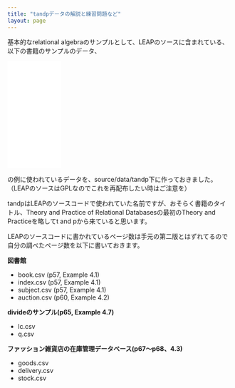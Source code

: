 ```yaml
---
title: "tandpデータの解説と練習問題など"
layout: page
---
```


基本的なrelational algebraのサンプルとして、LEAPのソースに含まれている、以下の書籍のサンプルのデータ、

<iframe sandbox="allow-popups allow-scripts allow-modals allow-forms allow-same-origin" style="width:120px;height:240px;" marginwidth="0" marginheight="0" scrolling="no" frameborder="0" src="//rcm-fe.amazon-adsystem.com/e/cm?lt1=_blank&bc1=000000&IS2=1&bg1=FFFFFF&fc1=000000&lc1=0000FF&t=karino203-22&language=ja_JP&o=9&p=8&l=as4&m=amazon&f=ifr&ref=as_ss_li_til&asins=B00OD5CB50&linkId=031b79722ee8b82c89df4ef320cc8118"></iframe>

の例に使われているデータを、source/data/tandp下に作っておきました。（LEAPのソースはGPLなのでこれを再配布したい時はご注意を）

tandpはLEAPのソースコードで使われていた名前ですが、おそらく書籍のタイトル、Theory and Practice of Relational Databasesの最初のTheory and Practiceを略してt and pから来ていると思います。

LEAPのソースコードに書かれているページ数は手元の第二版とはずれてるので自分の調べたページ数を以下に書いておきます。

**図書館**

- book.csv (p57, Example 4.1)
- index.csv (p57, Example 4.1)
- subject.csv (p57, Example 4.1)
- auction.csv (p60, Example 4.2)

**divideのサンプル(p65, Example 4.7)**

- lc.csv
- q.csv

**ファッション雑貨店の在庫管理データベース(p67〜p68、4.3)**

- goods.csv
- delivery.csv
- stock.csv
